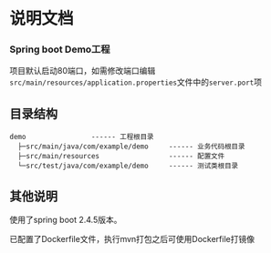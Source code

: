 # 说明文档

### Spring boot Demo工程
项目默认启动80端口，如需修改端口编辑`src/main/resources/application.properties`文件中的`server.port`项

## 目录结构
```
demo                ------ 工程根目录
  ├─src/main/java/com/example/demo     ------ 业务代码根目录
  ├─src/main/resources                 ------ 配置文件
  └─src/test/java/com/example/demo     ------ 测试类根目录
```

## 其他说明
使用了spring boot 2.4.5版本。

已配置了Dockerfile文件，执行mvn打包之后可使用Dockerfile打镜像


